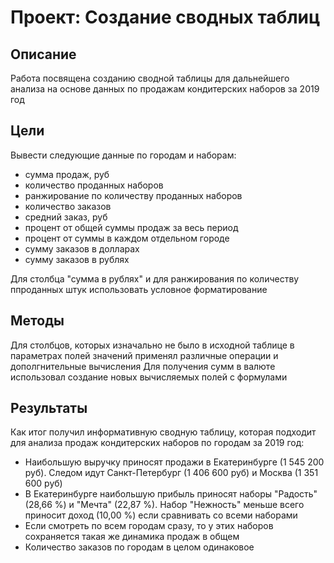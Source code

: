 # Проект: Создание сводных таблиц
## Описание
Работа посвящена созданию сводной таблицы для дальнейшего анализа на основе данных по продажам кондитерских наборов за 2019 год

## Цели
Вывести следующие данные по городам и наборам:
- сумма продаж, руб
- количество проданных наборов
- ранжирование по количеству проданных наборов
- количество заказов
- средний заказ, руб
- процент от общей суммы продаж за весь период
- процент от суммы в каждом отдельном городе
- сумму заказов в долларах
- сумму заказов в рублях

Для столбца "сумма в рублях" и для ранжирования по количеству ппроданных штук использовать условное форматирование 


## Методы
Для столбцов, которых изначально не было в исходной таблице в параметрах полей значений применял различные операции и дополгнительные вычисления
Для получения сумм в валюте использовал создание новых вычисляемых полей с формулами
  

## Результаты
Как итог получил информативную сводную таблицу, которая подходит для анализа продаж кондитерских наборов по городам за 2019 год:
- Наибольшую выручку приносят продажи в Екатеринбурге (1 545 200 руб). Следом идут Санкт-Петербург (1 406 600 руб) и Москва (1 351 600 руб)
- В Екатеринбурге наибольшую прибыль приносят наборы "Радость" (28,66 %) и "Мечта" (22,87 %). Набор "Нежность" меньше всего приносит доход (10,00 %) если сравнивать со всеми наборами
- Если смотреть по всем городам сразу, то у этих наборов сохраняется такая же динамика продаж в общем
- Количество заказов по городам в целом одинаковое
